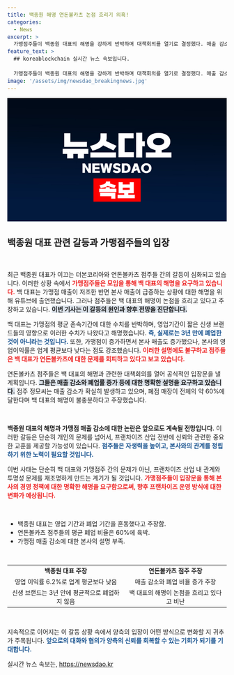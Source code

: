```yaml
---
title: 백종원 해명 연돈볼카츠 논점 흐리기 의혹!
categories:
  - News
excerpt: >
  가맹점주들이 백종원 대표의 해명을 강하게 반박하며 대책회의를 열기로 결정했다. 매출 감소와 본사 수익 급증에 대한 불만이 폭발한 가운데, 점주들은 백 대표의 진솔한 대응을 요구하고 있다.
feature_text: >
  ## koreablockchain 실시간 뉴스 속보입니다.

  가맹점주들이 백종원 대표의 해명을 강하게 반박하며 대책회의를 열기로 결정했다. 매출 감소와 본사 수익 급증에 대한 불만이 폭발한 가운데, 점주들은 백 대표의 진솔한 대응을 요구하고 있다.
image: '/assets/img/newsdao_breakingnews.jpg'
---
```


<p><img src="/assets/img/newsdao_breakingnews.jpg" alt="koreablockchain 속보" /></p>

<h2 data-ke-size="size26">백종원 대표 관련 갈등과 가맹점주들의 입장</h2>

<p data-ke-size="size16">&nbsp;</p>

<p>최근 백종원 대표가 이끄는 더본코리아와 연돈볼카츠 점주들 간의 갈등이 심화되고 있습니다. 이러한 상황 속에서 <b><span style="color: #ee2323;">가맹점주들은 모임을 통해 백 대표의 해명을 요구하고 있습니다.</span></b> 백 대표는 가맹점 매출이 저조한 반면 본사 매출이 급증하는 상황에 대한 해명을 위해 유튜브에 출연했습니다. 그러나 점주들은 백 대표의 해명이 논점을 흐리고 있다고 주장하고 있습니다. <b><span style="background-color: #21538527;">이번 기사는 이 갈등의 원인과 향후 전망을 진단합니다.</span></b> </p>

<p>백 대표는 가맹점의 평균 존속기간에 대한 수치를 반박하며, 영업기간이 짧은 신생 브랜드들의 영향으로 이러한 수치가 나왔다고 해명했습니다. <b><span style="color: #1a5490;">즉, 실제로는 3년 만에 폐업한 것이 아니라는 것입니다.</span></b> 또한, 가맹점이 증가하면서 본사 매출도 증가했으나, 본사의 영업이익률은 업계 평균보다 낮다는 점도 강조했습니다. <b><span style="color: #ee2323;">이러한 설명에도 불구하고 점주들은 백 대표가 연돈볼카츠에 대한 문제를 회피하고 있다고 보고 있습니다.</span></b> </p>

<p>연돈볼카츠 점주들은 백 대표의 해명과 관련한 대책회의를 열어 공식적인 입장문을 낼 계획입니다. <b><span style="background-color: #21538527;">그들은 매출 감소와 폐업률 증가 등에 대한 명확한 설명을 요구하고 있습니다.</span></b> 점주 정모씨는 매출 감소가 확실히 발생하고 있으며, 폐점 매장이 전체의 약 60%에 달한다며 백 대표의 해명이 불충분하다고 주장했습니다. </p>

<p data-ke-size="size16">&nbsp;</p>

<p><b>백종원 대표의 해명과 가맹점 매출 감소에 대한 논란은 앞으로도 계속될 전망입니다.</b> 이러한 갈등은 단순히 개인의 문제를 넘어서, 프랜차이즈 산업 전반에 신뢰와 관련한 중요한 교훈을 제공할 가능성이 있습니다. <b><span style="color: #1a5490;">점주들은 자생력을 높이고, 본사와의 관계를 정립하기 위한 노력이 필요할 것입니다.</span></b> </p>

<p>이번 사태는 단순히 백 대표와 가맹점주 간의 문제가 아닌, 프랜차이즈 산업 내 관계와 투명성 문제를 재조명하게 만드는 계기가 될 것입니다. <b><span style="color: #ee2323;">가맹점주들이 입장문을 통해 본사의 경영 정책에 대한 명확한 해명을 요구함으로써, 향후 프랜차이즈 운영 방식에 대한 변화가 예상됩니다.</span></b></p>

<p data-ke-size="size16">&nbsp;</p>

<ul>
    <li>백종원 대표는 영업 기간과 폐업 기간을 혼동했다고 주장함.</li>
    <li>연돈볼카츠 점주들의 평균 폐업 비율은 60%에 육박.</li>
    <li>가맹점 매출 감소에 대한 본사의 설명 부족.</li>
</ul>

<p data-ke-size="size16">&nbsp;</p>

<table style="width: 100%; border-collapse: collapse;">
    <tr>
        <td style="text-align: center; height: 17px;"><b>백종원 대표 주장</b></td>
        <td style="text-align: center; height: 17px;"><b>연돈볼카츠 점주 주장</b></td>
    </tr>
    <tr>
        <td style="text-align: center; height: 17px;">영업 이익률 6.2%로 업계 평균보다 낮음</td>
        <td style="text-align: center; height: 17px;">매출 감소와 폐업 비율 증가 주장</td>
    </tr>
    <tr>
        <td style="text-align: center; height: 17px;">신생 브랜드는 3년 안에 평균적으로 폐업하지 않음</td>
        <td style="text-align: center; height: 17px;">백 대표의 해명이 논점을 흐리고 있다고 비난</td>
    </tr>
</table>

<p data-ke-size="size16">&nbsp;</p>

<p>지속적으로 이어지는 이 갈등 상황 속에서 양측의 입장이 어떤 방식으로 변화할 지 귀추가 주목됩니다. <b><span style="color: #1a5490;">앞으로의 대화와 협의가 양측의 신뢰를 회복할 수 있는 기회가 되기를 기대합니다.</span></b></p>
실시간 뉴스 속보는, <a href="https://newsdao.kr" rel="dofollow">https://newsdao.kr</a>


